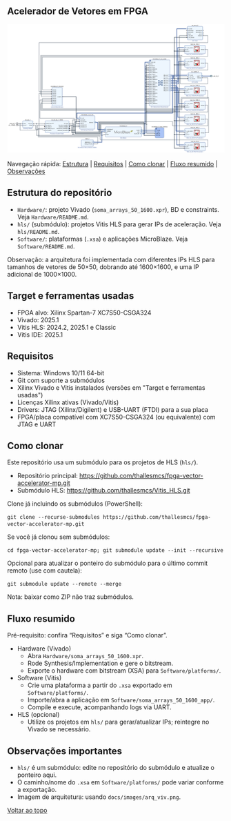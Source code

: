 <a id="topo"></a>

## Acelerador de Vetores em FPGA

![Arquitetura do sistema](docs/images/arq_viv.png)

Navegação rápida: [Estrutura](#estrutura) | [Requisitos](#requisitos) | [Como clonar](#clonar) | [Fluxo resumido](#fluxo) | [Observações](#observacoes)

## Estrutura do repositório <a id="estrutura"></a>
- `Hardware/`: projeto Vivado (`soma_arrays_50_1600.xpr`), BD e constraints. Veja `Hardware/README.md`.
- `hls/` (submódulo): projetos Vitis HLS para gerar IPs de aceleração. Veja `hls/README.md`.
- `Software/`: plataformas (`.xsa`) e aplicações MicroBlaze. Veja `Software/README.md`.

Observação: a arquitetura foi implementada com diferentes IPs HLS para tamanhos de vetores de 50×50, dobrando até 1600×1600, e uma IP adicional de 1000×1000.

<!-- [Voltar ao topo](#topo) -->

## Target e ferramentas usadas

- FPGA alvo: Xilinx Spartan-7 XC7S50-CSGA324
- Vivado: 2025.1
- Vitis HLS: 2024.2, 2025.1 e Classic
- Vitis IDE: 2025.1

<!-- [Voltar ao topo](#topo) -->

## Requisitos <a id="requisitos"></a>
- Sistema: Windows 10/11 64-bit
- Git com suporte a submódulos
- Xilinx Vivado e Vitis instalados (versões em "Target e ferramentas usadas")
- Licenças Xilinx ativas (Vivado/Vitis)
- Drivers: JTAG (Xilinx/Digilent) e USB-UART (FTDI) para a sua placa
- FPGA/placa compatível com XC7S50-CSGA324 (ou equivalente) com JTAG e UART

<!-- [Voltar ao topo](#topo) -->

## Como clonar <a id="clonar"></a>
Este repositório usa um submódulo para os projetos de HLS (`hls/`).

- Repositório principal: https://github.com/thallesmcs/fpga-vector-accelerator-mp.git
- Submódulo HLS: https://github.com/thallesmcs/Vitis_HLS.git

Clone já incluindo os submódulos (PowerShell):

```
git clone --recurse-submodules https://github.com/thallesmcs/fpga-vector-accelerator-mp.git
```

Se você já clonou sem submódulos:

```
cd fpga-vector-accelerator-mp; git submodule update --init --recursive
```

Opcional para atualizar o ponteiro do submódulo para o último commit remoto (use com cautela):

```
git submodule update --remote --merge
```

Nota: baixar como ZIP não traz submódulos.

<!-- [Voltar ao topo](#topo) -->

## Fluxo resumido <a id="fluxo"></a>
Pré-requisito: confira “Requisitos” e siga “Como clonar”.

- Hardware (Vivado)
	- Abra `Hardware/soma_arrays_50_1600.xpr`.
	- Rode Synthesis/Implementation e gere o bitstream.
	- Exporte o hardware com bitstream (XSA) para `Software/platforms/`.
- Software (Vitis)
	- Crie uma plataforma a partir do `.xsa` exportado em `Software/platforms/`.
	- Importe/abra a aplicação em `Software/soma_arrays_50_1600_app/`.
	- Compile e execute, acompanhando logs via UART.
- HLS (opcional)
	- Utilize os projetos em `hls/` para gerar/atualizar IPs; reintegre no Vivado se necessário.

<!-- [Voltar ao topo](#topo) -->

## Observações importantes <a id="observacoes"></a>
- `hls/` é um submódulo: edite no repositório do submódulo e atualize o ponteiro aqui.
- O caminho/nome do `.xsa` em `Software/platforms/` pode variar conforme a exportação.
 - Imagem de arquitetura: usando `docs/images/arq_viv.png`.

[Voltar ao topo](#topo)